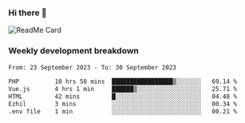 ### Hi there 👋

<!--
**itzcy/itzcy** is a ✨ _special_ ✨ repository because its `README.md` (this file) appears on your GitHub profile.

Here are some ideas to get you started:

- 🔭 I’m currently working on ...
- 🌱 I’m currently learning ...
- 👯 I’m looking to collaborate on ...
- 🤔 I’m looking for help with ...
- 💬 Ask me about ...
- 📫 How to reach me: ...
- 😄 Pronouns: ...
- ⚡ Fun fact: ...
-->
![ReadMe Card](https://github-readme-stats.vercel.app/api?username=itzcy&show_icons=true&title_color=2d3198&icon_color=797cb8&text_color=24292e&bg_color=f6f8fa)

### Weekly development breakdown
<!--START_SECTION:waka-->

```txt
From: 23 September 2023 - To: 30 September 2023

PHP          10 hrs 50 mins  █████████████████▒░░░░░░░   69.14 %
Vue.js       4 hrs 1 min     ██████▒░░░░░░░░░░░░░░░░░░   25.71 %
HTML         42 mins         █░░░░░░░░░░░░░░░░░░░░░░░░   04.48 %
Ezhil        3 mins          ░░░░░░░░░░░░░░░░░░░░░░░░░   00.34 %
.env file    1 min           ░░░░░░░░░░░░░░░░░░░░░░░░░   00.21 %
```

<!--END_SECTION:waka-->
